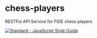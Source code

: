 # chess-players
RESTFul API Service for FIDE chess players

[![Standard - JavaScript Style Guide](https://cdn.rawgit.com/feross/standard/master/badge.svg)](https://github.com/feross/standard)
